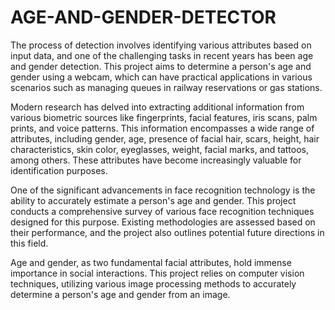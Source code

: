# AGE-AND-GENDER-DETECTOR

The process of detection involves identifying various attributes based on input data, and one of the challenging tasks in recent years has been age and gender detection. This project aims to determine a person's age and gender using a webcam, which can have practical applications in various scenarios such as managing queues in railway reservations or gas stations.

Modern research has delved into extracting additional information from various biometric sources like fingerprints, facial features, iris scans, palm prints, and voice patterns. This information encompasses a wide range of attributes, including gender, age, presence of facial hair, scars, height, hair characteristics, skin color, eyeglasses, weight, facial marks, and tattoos, among others. These attributes have become increasingly valuable for identification purposes.

One of the significant advancements in face recognition technology is the ability to accurately estimate a person's age and gender. This project conducts a comprehensive survey of various face recognition techniques designed for this purpose. Existing methodologies are assessed based on their performance, and the project also outlines potential future directions in this field.

Age and gender, as two fundamental facial attributes, hold immense importance in social interactions. This project relies on computer vision techniques, utilizing various image processing methods to accurately determine a person's age and gender from an image.
